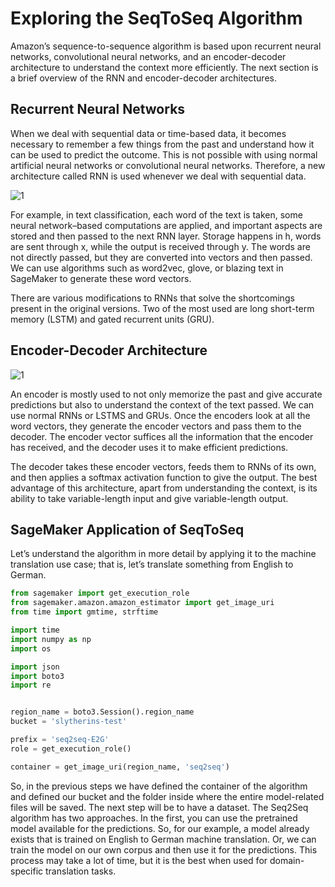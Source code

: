 
# Exploring the SeqToSeq Algorithm

Amazon’s sequence-to-sequence algorithm is based upon recurrent neural networks, convolutional neural networks, and an encoder-decoder architecture to understand the context more efficiently. The next section is a brief overview of the RNN and encoder-decoder architectures.


## Recurrent Neural Networks

When we deal with sequential data or time-based data, it becomes necessary to remember a few things from the past and understand how it can be used to predict the outcome. This is not possible with using normal artificial neural networks or convolutional neural networks. Therefore, a new architecture called RNN is used whenever we deal with sequential data.


![1](https://user-images.githubusercontent.com/23625821/121837323-95e75c00-ccd5-11eb-91bf-9adeaa03cdc6.png)



For example, in text classification, each word of the text is taken, some neural network–based computations are applied, and important aspects are stored and then
passed to the next RNN layer. Storage happens in h, words are sent through x, while the output is received through y. The words are not directly passed, but they are converted into vectors and then passed. We can use algorithms such as word2vec, glove, or blazing text in SageMaker to generate these word vectors.

There are various modifications to RNNs that solve the shortcomings present in the original versions. Two of the most used are long short-term memory (LSTM) and gated recurrent units (GRU).


## Encoder-Decoder Architecture

![1](https://user-images.githubusercontent.com/23625821/121837386-bc0cfc00-ccd5-11eb-9668-13619e937266.png)

An encoder is mostly used to not only memorize the past and give accurate predictions but also to understand the context of the text passed. We can use normal
RNNs or LSTMS and GRUs. Once the encoders look at all the word vectors, they generate the encoder vectors and pass them to the decoder. The encoder vector suffices all the information that the encoder has received, and the decoder uses it to make efficient predictions.


The decoder takes these encoder vectors, feeds them to RNNs of its own, and then applies a softmax activation function to give the output. The best advantage of this architecture, apart from understanding the context, is its ability to take variable-length input and give variable-length output.



## SageMaker Application of SeqToSeq

Let’s understand the algorithm in more detail by applying it to the machine translation use case; that is, let’s translate something from English to German.


```py
from sagemaker import get_execution_role
from sagemaker.amazon.amazon_estimator import get_image_uri
from time import gmtime, strftime

import time
import numpy as np
import os

import json
import boto3
import re


region_name = boto3.Session().region_name
bucket = 'slytherins-test'

prefix = 'seq2seq-E2G'
role = get_execution_role()

container = get_image_uri(region_name, 'seq2seq')


```


So, in the previous steps we have defined the container of the algorithm and defined our bucket and the folder inside where the entire model-related files will be saved. The next step will be to have a dataset. The Seq2Seq algorithm has two approaches. In the first, you can use the pretrained model available for the predictions. So, for our example, a model already exists that is trained on English to German machine translation. Or, we can train the model on our own corpus and then use it for the predictions. This process may take a lot of time, but it is the best when used for domain-specific translation tasks.



